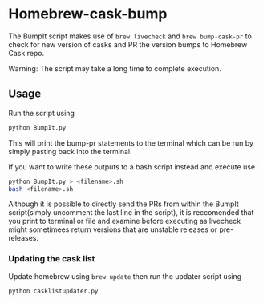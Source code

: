 # Homebrew-cask-bump

The BumpIt script makes use of `brew livecheck` and `brew bump-cask-pr` to check for new version of casks and PR the version bumps to Homebrew Cask repo.

Warning: The script may take a long time to complete execution.

## Usage

Run the script using

```bash
python BumpIt.py
```

This will print the bump-pr statements to the terminal which can be run by simply pasting back into the terminal.

If you want to write these outputs to a bash script instead and execute use

```bash
python BumpIt.py > <filename>.sh
bash <filename>.sh
```

Although it is possible to directly send the PRs from within the BumpIt script(simply uncomment the last line in the script), it is reccomended that you print to terminal or file and examine before executing as livecheck might sometimees return versions that are unstable releases or pre-releases.

### Updating the cask list

Update homebrew using `brew update` then run the updater script using

```bash
python casklistupdater.py
```

